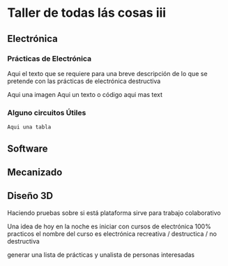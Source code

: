 # Taller de todas lás cosas iii

## Electrónica

### Prácticas de Electrónica
Aqui el texto que se requiere para una breve descripción  de lo que se pretende con las prácticas de electrónica destructiva

Aqui una imagen
 	Aqui un texto o código 
  aqui mas text
  
### Alguno circuitos Útiles
	Aqui una tabla 
 
## Software

## Mecanizado

## Diseño 3D


Haciendo pruebas sobre si está plataforma sirve para  trabajo colaborativo

Una idea de hoy en la noche es iniciar con cursos de electrónica 100% practicos
el nombre del curso es electrónica recreativa / destructica / no destructiva

generar una lista  de prácticas y unalista de personas interesadas


